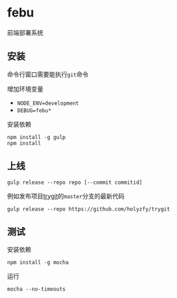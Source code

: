 # febu

前端部署系统

## 安装

命令行窗口需要能执行`git`命令

增加环境变量
* `NODE_ENV=development`
* `DEBUG=febu*`

安装依赖

	npm install -g gulp
	npm install

## 上线

	gulp release --repo repo [--commit commitid]

例如发布项目[trygit](https://github.com/holyzfy/trygit)的`master`分支的最新代码

	gulp release --repo https://github.com/holyzfy/trygit

## 测试

安装依赖

	npm install -g mocha

运行

	mocha --no-timeouts